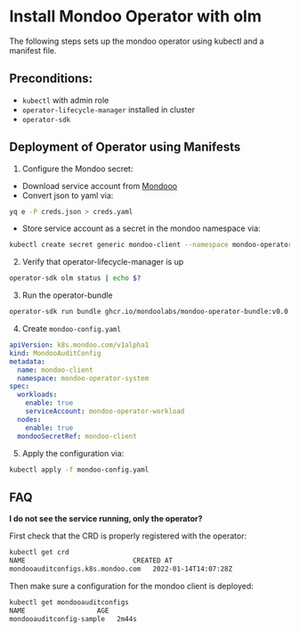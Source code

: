 # Install Mondoo Operator with olm

The following steps sets up the mondoo operator using kubectl and a manifest file.

## Preconditions:

- `kubectl` with admin role
- `operator-lifecycle-manager` installed in cluster
- `operator-sdk`

## Deployment of Operator using Manifests

1. Configure the Mondoo secret:

- Download service account from [Mondooo](https://mondoo.com)
- Convert json to yaml via:

```bash
yq e -P creds.json > creds.yaml
```

- Store service account as a secret in the mondoo namespace via:

```bash
kubectl create secret generic mondoo-client --namespace mondoo-operator-system --from-file=config=creds.yaml
```

2. Verify that operator-lifecycle-manager is up

```bash
operator-sdk olm status | echo $?
```

3. Run the operator-bundle

```bash
operator-sdk run bundle ghcr.io/mondoolabs/mondoo-operator-bundle:v0.0.2 --namespace=mondoo-operator-system
```

4. Create `mondoo-config.yaml`

```yaml
apiVersion: k8s.mondoo.com/v1alpha1
kind: MondooAuditConfig
metadata:
  name: mondoo-client
  namespace: mondoo-operator-system
spec:
  workloads:
    enable: true
    serviceAccount: mondoo-operator-workload
  nodes:
    enable: true
  mondooSecretRef: mondoo-client
```

5. Apply the configuration via:

```bash
kubectl apply -f mondoo-config.yaml
```

## FAQ

**I do not see the service running, only the operator?**

First check that the CRD is properly registered with the operator:

```bash
kubectl get crd
NAME                           CREATED AT
mondooauditconfigs.k8s.mondoo.com   2022-01-14T14:07:28Z
```

Then make sure a configuration for the mondoo client is deployed:

```bash
kubectl get mondooauditconfigs
NAME                  AGE
mondooauditconfig-sample   2m44s
```
